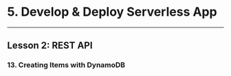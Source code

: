 # 5. Develop & Deploy Serverless App
___

## Lesson 2: REST API

### 13. Creating Items with DynamoDB



